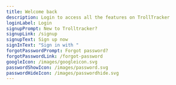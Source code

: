 ```yaml
---
title: Welcome back
description: Login to access all the features on TrollTracker
loginLabel: Login
signupPrompt: New to Trolltracker?
signupLink: /signup
signupText: Sign up now
signInText: "Sign in with "
forgotPasswordPrompt: Forgot password?
forgotPasswordLink: /forgot-password
googleIcon: /images/googleicon.svg
passwordShowIcon: /images/password.svg
passwordHideIcon: /images/passwordhide.svg
---
```

